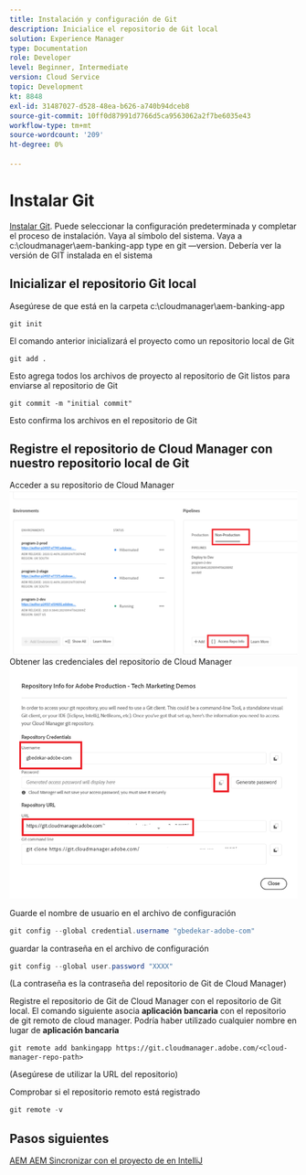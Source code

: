 ```yaml
---
title: Instalación y configuración de Git
description: Inicialice el repositorio de Git local
solution: Experience Manager
type: Documentation
role: Developer
level: Beginner, Intermediate
version: Cloud Service
topic: Development
kt: 8848
exl-id: 31487027-d528-48ea-b626-a740b94dceb8
source-git-commit: 10ff0d87991d7766d5ca9563062a2f7be6035e43
workflow-type: tm+mt
source-wordcount: '209'
ht-degree: 0%

---
```


# Instalar Git


[Instalar Git](https://git-scm.com/downloads). Puede seleccionar la configuración predeterminada y completar el proceso de instalación.
Vaya al símbolo del sistema. Vaya a c:\cloudmanager\aem-banking-app type en git —version. Debería ver la versión de GIT instalada en el sistema

## Inicializar el repositorio Git local

Asegúrese de que está en la carpeta c:\cloudmanager\aem-banking-app

```
git init
```

El comando anterior inicializará el proyecto como un repositorio local de Git

```
git add .
```

Esto agrega todos los archivos de proyecto al repositorio de Git listos para enviarse al repositorio de Git

```
git commit -m "initial commit"
```

Esto confirma los archivos en el repositorio de Git



## Registre el repositorio de Cloud Manager con nuestro repositorio local de Git

Acceder a su repositorio de Cloud Manager
![acceso a la información del representante](assets/cloud-manager-repo.png)
Obtener las credenciales del repositorio de Cloud Manager
![get-credentials](assets/cloud-manager-repo1.png)

Guarde el nombre de usuario en el archivo de configuración

```java
git config --global credential.username "gbedekar-adobe-com"
```

guardar la contraseña en el archivo de configuración

```java
git config --global user.password "XXXX"
```

(La contraseña es la contraseña del repositorio de Git de Cloud Manager)

Registre el repositorio de Git de Cloud Manager con el repositorio de Git local. El comando siguiente asocia **aplicación bancaria** con el repositorio de git remoto de cloud manager. Podría haber utilizado cualquier nombre en lugar de **aplicación bancaria**


```shell
git remote add bankingapp https://git.cloudmanager.adobe.com/<cloud-manager-repo-path>
```

(Asegúrese de utilizar la URL del repositorio)

Comprobar si el repositorio remoto está registrado

```java
git remote -v
```

## Pasos siguientes

[AEM AEM Sincronizar con el proyecto de en IntelliJ](./intellij-and-aem-sync.md)
